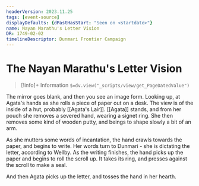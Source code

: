 ```yaml
---
headerVersion: 2023.11.25
tags: [event-source]
displayDefaults: {dPastHasStart: "Seen on <startdate>"}
name: Nayan Marathu's Letter Vision
DR: 1749-02-02
timelineDescriptor: Dunmari Frontier Campaign
---
```

# The Nayan Marathu's Letter Vision
>[!info]+ Information
> `$=dv.view("_scripts/view/get_PageDatedValue")`

The mirror goes blank, and then you see an image form. Looking up, at Agata's hands as she rolls a piece of paper out on a desk. The view is of the inside of a hut, probably [[Agata's Lair]]. [[Agata]] stands, and from her pouch she removes a severed hand, wearing a signet ring. She then removes some kind of wooden putty, and beings to shape slowly a bit of an arm. 

As she mutters some words of incantation, the hand crawls towards the paper, and begins to write. Her words turn to Dunmari - she is dictating the letter, according to Wellby. As the writing finishes, the hand picks up the paper and begins to roll the scroll up. It takes its ring, and presses against the scroll to make a seal. 

And then Agata picks up the letter, and tosses the hand in her hearth. 